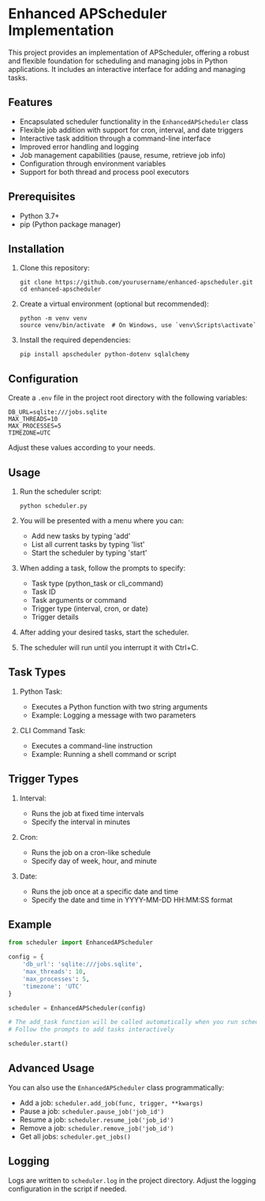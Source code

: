 # Enhanced APScheduler Implementation

This project provides an implementation of APScheduler, offering a robust and flexible foundation for scheduling and managing jobs in Python applications. It includes an interactive interface for adding and managing tasks.

## Features

- Encapsulated scheduler functionality in the `EnhancedAPScheduler` class
- Flexible job addition with support for cron, interval, and date triggers
- Interactive task addition through a command-line interface
- Improved error handling and logging
- Job management capabilities (pause, resume, retrieve job info)
- Configuration through environment variables
- Support for both thread and process pool executors

## Prerequisites

- Python 3.7+
- pip (Python package manager)

## Installation

1. Clone this repository:
   ```
   git clone https://github.com/yourusername/enhanced-apscheduler.git
   cd enhanced-apscheduler
   ```

2. Create a virtual environment (optional but recommended):
   ```
   python -m venv venv
   source venv/bin/activate  # On Windows, use `venv\Scripts\activate`
   ```

3. Install the required dependencies:
   ```
   pip install apscheduler python-dotenv sqlalchemy
   ```

## Configuration

Create a `.env` file in the project root directory with the following variables:

```
DB_URL=sqlite:///jobs.sqlite
MAX_THREADS=10
MAX_PROCESSES=5
TIMEZONE=UTC
```

Adjust these values according to your needs.

## Usage

1. Run the scheduler script:
   ```
   python scheduler.py
   ```

2. You will be presented with a menu where you can:
   - Add new tasks by typing 'add'
   - List all current tasks by typing 'list'
   - Start the scheduler by typing 'start'

3. When adding a task, follow the prompts to specify:
   - Task type (python_task or cli_command)
   - Task ID
   - Task arguments or command
   - Trigger type (interval, cron, or date)
   - Trigger details

4. After adding your desired tasks, start the scheduler.

5. The scheduler will run until you interrupt it with Ctrl+C.

## Task Types

1. Python Task:
   - Executes a Python function with two string arguments
   - Example: Logging a message with two parameters

2. CLI Command Task:
   - Executes a command-line instruction
   - Example: Running a shell command or script

## Trigger Types

1. Interval:
   - Runs the job at fixed time intervals
   - Specify the interval in minutes

2. Cron:
   - Runs the job on a cron-like schedule
   - Specify day of week, hour, and minute

3. Date:
   - Runs the job once at a specific date and time
   - Specify the date and time in YYYY-MM-DD HH:MM:SS format

## Example

```python
from scheduler import EnhancedAPScheduler

config = {
    'db_url': 'sqlite:///jobs.sqlite',
    'max_threads': 10,
    'max_processes': 5,
    'timezone': 'UTC'
}

scheduler = EnhancedAPScheduler(config)

# The add_task function will be called automatically when you run scheduler.py
# Follow the prompts to add tasks interactively

scheduler.start()
```

## Advanced Usage

You can also use the `EnhancedAPScheduler` class programmatically:

- Add a job: `scheduler.add_job(func, trigger, **kwargs)`
- Pause a job: `scheduler.pause_job('job_id')`
- Resume a job: `scheduler.resume_job('job_id')`
- Remove a job: `scheduler.remove_job('job_id')`
- Get all jobs: `scheduler.get_jobs()`

## Logging

Logs are written to `scheduler.log` in the project directory. Adjust the logging configuration in the script if needed.
